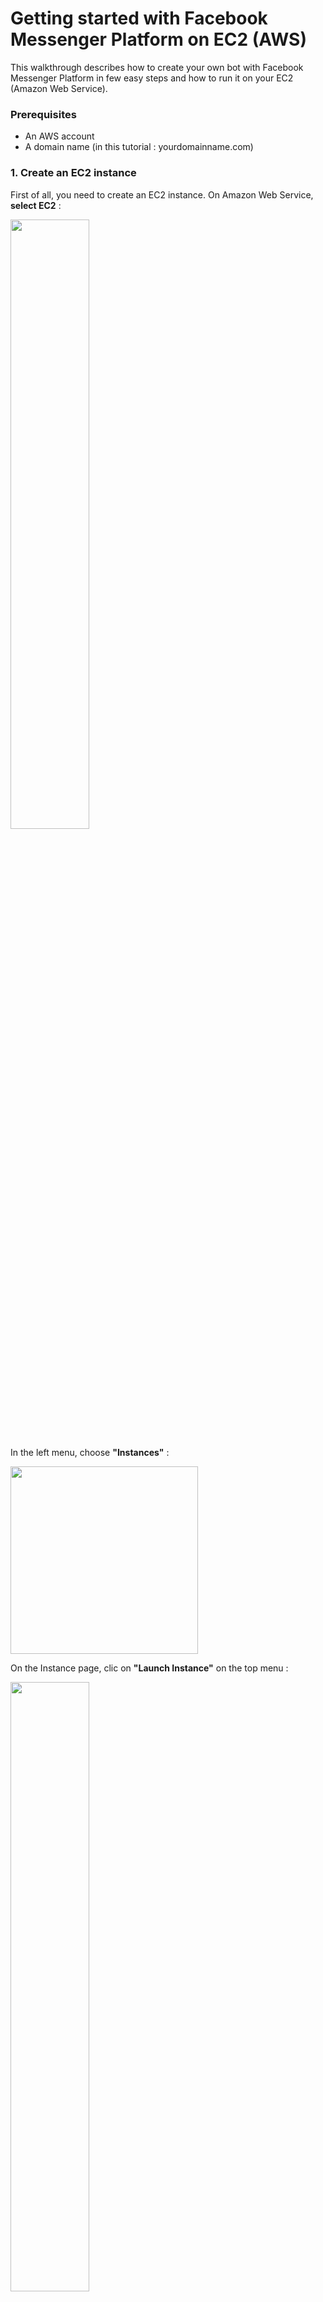 # Getting started with Facebook Messenger Platform on EC2 (AWS)
This walkthrough describes how to create your own bot with Facebook Messenger Platform in few easy steps and how to run it on your EC2 (Amazon Web Service).

### Prerequisites

- An AWS account
- A domain name (in this tutorial : yourdomainname.com)

### 1. Create an EC2 instance

First of all, you need to create an EC2 instance. On Amazon Web Service, **select EC2** :

<img src="https://cloud.githubusercontent.com/assets/1462301/14611818/6c605b88-0594-11e6-8e10-86e8bc62791b.png" width="50%">

In the left menu, choose **"Instances"** :

<img src="https://cloud.githubusercontent.com/assets/1462301/14611937/00c9737c-0595-11e6-86f5-7f8604b00d45.png" height="300">

On the Instance page, clic on **"Launch Instance"** on the top menu :

<img src="https://cloud.githubusercontent.com/assets/1462301/14612021/5ee09dbe-0595-11e6-9b44-839bd08faa8d.png" width="50%">

"Step 1: Choose an Amazon Machine Image (AMI)" : You should select **"Ubuntu Server 14.04 LTS (HVM), SSD Volume Type - ami-f95ef58a"** :

<img src="https://cloud.githubusercontent.com/assets/1462301/14612107/e0682ab4-0595-11e6-862f-3417b92efad9.png" width="80%">

"Step 2: Choose an Instance Type" : Verify that the instance **t2.micro**  is selected and clic on **"Review and launch"**

<img src="https://cloud.githubusercontent.com/assets/1462301/14612294/a60656d8-0596-11e6-804b-81da57f9689d.png" width="80%">

"Step 7: Review Instance Launch" : Clic on **"Launch"** (Right bottom of the page)

If you already used AWS, you already have a key pair so you can use it and for finish, clic on **"Launch Instance"**

<img src="https://cloud.githubusercontent.com/assets/1462301/14612500/97472d9c-0597-11e6-9630-f4de9d139dc2.png" width="50%">

If you never used AWS, you should create a new key pair : Enter the name of your key pair (can be what you want) and clic on **"Download Key Pair"** and for finish, clic on **"Launch Instance"**

<img src="https://cloud.githubusercontent.com/assets/1462301/14612584/28291816-0598-11e6-9f16-bcf17e36e714.png" width="50%">

Now, you should have this page : Clic on **"View Instances"**  (Right bottom of the page)

<img src="https://cloud.githubusercontent.com/assets/1462301/14612712/f2e36282-0598-11e6-9c45-d9b59cf3b759.png" width="100%">

A new instance is launching : 

<img src="https://cloud.githubusercontent.com/assets/1462301/14612771/42503606-0599-11e6-9e2e-b86c049eca43.png" width="100%">

After few minutes, when the EC2 instance is ready, you should see this : 

<img src="https://cloud.githubusercontent.com/assets/1462301/14612823/94b4cdee-0599-11e6-8a80-aba0d38c2911.png" width="100%">

If you clic on it, you will see all the details about the EC2 Instance.

<img src="https://cloud.githubusercontent.com/assets/1462301/14612929/074f2002-059a-11e6-8073-dacc0677347e.png" width="80%">

### 2. Change your DNS

In this tutorial, you need your own domain name. Mine is [guillaumeteillet.fr](http://guillaumeteillet.fr)

For this step, we will use a new service of AWS called "Route 53" :

<img src="https://cloud.githubusercontent.com/assets/1462301/14613120/2876cb4e-059b-11e6-9f6f-24f18666e254.png" width="30%">

In the left menu, select "Hosted zones" :

<img src="https://cloud.githubusercontent.com/assets/1462301/14613152/57a3bef4-059b-11e6-9f35-23dfe176df70.png" width="15%">

Then clic on **"Create Hosted Zone"** : 

<img src="https://cloud.githubusercontent.com/assets/1462301/14613253/da6afd3e-059b-11e6-9175-7f026e59cb6b.png" width="50%">

Enter your domain name (mine is [guillaumeteillet.fr](http://guillaumeteillet.fr)) and then clic on **"Create"** :

<img src="https://cloud.githubusercontent.com/assets/1462301/14613416/a932d614-059c-11e6-80c6-51acc18c549a.png" width="50%">

Route 53 has created two **Record Set** in your **Hosted Zone** : We will need the 4 DNS (red square on the picture)

<img src="https://cloud.githubusercontent.com/assets/1462301/14613523/11bfa950-059d-11e6-9569-27a0ac1f61db.png" width="70%">

Now, change the DNS Name of your domain name (My registar is [OVH](http://ovh.com) so perhaps the procedure is a bit different) :

Before any change, the DNS name was : 

<img src="https://cloud.githubusercontent.com/assets/1462301/14614072/c1a58e0a-059f-11e6-83ea-98ddfaf7d46a.png" width="70%">

The registar need some time to change the DNS of your domain name : 

<img src="https://cloud.githubusercontent.com/assets/1462301/14614142/06613cec-05a0-11e6-88c3-588cdbd54ed5.png" width="70%">

After few minutes, the 4 DNS of your domain name should be active : 

<img src="https://cloud.githubusercontent.com/assets/1462301/14614311/e6e0ead8-05a0-11e6-8a98-64b82d70d184.png" width="70%">

Now, go back on AWS, choose EC2 and then choose **"Instances"** on the left menu. We need the public IP, mine is 54.171.135.46, copy this ip. 

<img src="https://cloud.githubusercontent.com/assets/1462301/14614532/e8896710-05a1-11e6-8c61-8d131198542f.png" width="80%">

Now, go to **"Route 53"** :

<img src="https://cloud.githubusercontent.com/assets/1462301/14614717/9b73e68e-05a2-11e6-9428-5f9298a15691.png" width="80%">

Select **"Hosted Zones"** in the left menu, clic on your domain name : You will arrived on the list of the **Record Set**.

<img src="https://cloud.githubusercontent.com/assets/1462301/14614866/5ab6dff6-05a3-11e6-8072-113f37fab582.png" width="50%">

Clic on **"Create Record Set"** : 

<img src="https://cloud.githubusercontent.com/assets/1462301/14614930/b0d714e6-05a3-11e6-9b72-fd9481523321.png" width="50%">

We will now create two record set. First, keep the field name empty and in the field value, paste the public ip of your ec2 instance. For the type of the record set, **choose A - IPV4 Address**

<img src="https://cloud.githubusercontent.com/assets/1462301/14644785/9818ee56-0653-11e6-9a2f-4048922c4bc9.png" width="50%">

Next, in the field name, enter "www", in the field value, paste the public ip of your ec2 instance. For the type of the record set, **choose A - IPV4 Address**.

<img src="https://cloud.githubusercontent.com/assets/1462301/14645682/f08dd0f8-0656-11e6-97e1-a890b59aeaf8.png" width="50%">

Now, you should wait few minutes. You can use this tool [WhatsmyDNS](https://www.whatsmydns.net/) to see if your domain name is now using the good ip address : Enter your domain name (mine is guillaumeteillet.fr) and clic on **"Search"**. If the IP Address of your EC2 Instance appears, it means your domain name is now using the good ip address, you can continue this tutorial.

<img src="https://cloud.githubusercontent.com/assets/1462301/14646185/dac68916-0658-11e6-9688-b8bda5e452a7.png" width="50%">

### 3. Connect to your EC2 Instance

On Amazon Web Service, select EC2, Instances (in the left menu), select your instance and clic on **"Connect"** (in the top menu).

<img src="https://cloud.githubusercontent.com/assets/1462301/14646829/615f68ce-065b-11e6-9d32-bcace60ce58e.png" width="50%">

Copy the ssh command. Mine is **"ssh -i "Guillaume.pem" ubuntu@ec2-54-171-135-46.eu-west-1.compute.amazonaws.com"**. Open a terminal, go to the folder that contains the key pair and paste the ssh command.

<img src="https://cloud.githubusercontent.com/assets/1462301/14647960/475d5e04-0660-11e6-806f-62fc6b5754a3.png" width="50%">

Now your are connected on your EC2 Instance. 

### 4. Get the code

Run this on your EC2 instance :

```bash
sudo su
apt-get update
apt-get install -y git
git clone https://github.com/guillaumeteillet/create-your-own-facebook-messenger-bot-platform-ec2-aws.git
cd create-your-own-facebook-messenger-bot-platform-ec2-aws
apt-get install -y npm
npm install
npm install forever --global
curl -sL https://deb.nodesource.com/setup_4.x | sudo -E bash -
apt-get install -y nodejs
apt-get install -y nano
apt-get install -y apache2
cd /etc/apache2/sites-available
nano yourdomainname.com.conf
```

The text editor nano opens, copy and paste this :

```bash
<VirtualHost *:80>
	ServerName www.yourdomainname.com

	ServerAdmin webmaster@localhost
	DocumentRoot /var/www/html

	ErrorLog ${APACHE_LOG_DIR}/error.log
	CustomLog ${APACHE_LOG_DIR}/access.log combined
</VirtualHost>
```
Where "www.yourdomainname.com" should be replace by your own domain name.

Save your file : Ctrl + X + S, then press y and enter

In the same directory, run this on your EC2 instance :

```bash
a2ensite yourdomainname.com.conf
```
You should have this return : 

```bash
Enabling site yourdomainname.com.
To activate the new configuration, you need to run:
  service apache2 reload
```

So now, you have to reload apache2. Just run this command : 

```bash
service apache2 reload
```
You should have this return : 

```bash
 * Reloading web server apache2                                                                                                       * 
```

### 5. HTTPS with [Let's encrypt](https://letsencrypt.org/getting-started/)

First, we will **open all ports of our ec2 temporarly**. On Amazon Web Service, select EC2, Instances (in the left menu), select your instance. In the Description Area, clic on the **"security group"**

<img src="https://cloud.githubusercontent.com/assets/1462301/14677583/83323c80-0712-11e6-8c12-fd871470a8cf.png" width="80%">

You will arrive on the security group page with only one security group. Clic on **"Inbound"**

<img src="https://cloud.githubusercontent.com/assets/1462301/14677864/bd153e6a-0713-11e6-8955-f5a566507905.png" width="80%">

Clic on **"Edit"**

<img src="https://cloud.githubusercontent.com/assets/1462301/14677989/4251c97c-0714-11e6-862e-aa20f9f4da98.png" width="80%">

Clic on **"Add Rule"**

<img src="https://cloud.githubusercontent.com/assets/1462301/14678065/8e568be6-0714-11e6-9931-ace22243d775.png" width="50%">

Then, select **"All Trafic"** for the type and **"Anywhere"** for the source. Save the changes.

<img src="https://cloud.githubusercontent.com/assets/1462301/14678171/ffae3e9c-0714-11e6-8e24-8717a9d38716.png" width="50%">

Now, run this on your EC2 instance :

```bash
cd
sudo su
git clone https://github.com/letsencrypt/letsencrypt
cd letsencrypt
./letsencrypt-auto
```

Facebook required a https webhook, so we will use let's encrypt to get our ssl certificate.
When ./letsencrypt-auto is ready (few minutes), you will see this : 

<img src="https://cloud.githubusercontent.com/assets/1462301/14651185/1e2aa5dc-066f-11e6-91f5-ffa202a929d9.png" width="50%">

As you can see, my domain "www.guillaumeteillet.fr" is selected ([*]). You can selected/unselected domain with space bar, navigate with up and down. When the domain name for which you want a SSL certificate is selected, press Enter.

Let's encrypt ask your email address to notify you when the certificate expires. **Enter a valid email and press Enter**. 

Press Enter again when let's encrypt ask you if you read the Terms.

Then **select "Easy" and press Enter**.

<img src="https://cloud.githubusercontent.com/assets/1462301/14678302/6bb27090-0715-11e6-9b85-ac39fc0d1bf0.png" width="50%">

Congratulations ! Your domain have now a ssl certificate !

<img src="https://cloud.githubusercontent.com/assets/1462301/14678347/942b145a-0715-11e6-99f9-6573504d4645.png" width="50%">

### 6. Test your configuration

Now open your browser and try to go to https://www.yourdomain.com : you should see the Apache Default Page.

<img src="https://cloud.githubusercontent.com/assets/1462301/14678613/b4494dfa-0716-11e6-85d6-418038594e81.png" width="50%">

Now you can remove the **"All Trafic"** option in your EC2 Instance. On Amazon Web Service, select EC2, Instances (in the left menu), select your instance. In the Description Area, clic on the **"security group"**.

<img src="https://cloud.githubusercontent.com/assets/1462301/14677583/83323c80-0712-11e6-8c12-fd871470a8cf.png" width="70%">

You will arrive on the security group page with only one security group. Clic on **"Inbound"**

<img src="https://cloud.githubusercontent.com/assets/1462301/14677864/bd153e6a-0713-11e6-8955-f5a566507905.png" width="70%">

Clic on **"Edit"**

<img src="https://cloud.githubusercontent.com/assets/1462301/14677989/4251c97c-0714-11e6-862e-aa20f9f4da98.png" width="70%">

Clic on the remove icon and save the changes. 

<img src="https://cloud.githubusercontent.com/assets/1462301/14678714/2d99a04c-0717-11e6-81e6-5db7357afd4e.png" width="50%">

### 7. Create a Facebook Page, a Facebook App and set the variable in index.js

Now you're ready to go to Facebook developers panel, create or use existing app (and page) and setup its' webhooks.

[Clic here to create your facebook page](https://www.facebook.com/pages/create) if you already have a facebook page, you can skip this step. Follow the instruction of facebook : i will not give you details here, it's a very basic facebook page. [If you don't know how to create your facebook page](https://www.facebook.com/help/104002523024878)

[Clic here to create your facebook app](https://developers.facebook.com/quickstarts/?platform=web)

Enter the name of your app and then press **"Create New Facebook App ID"**.

<img src="https://cloud.githubusercontent.com/assets/1462301/14681291/d4a643c8-0720-11e6-80b7-e4e9ee9e5e81.png" width="50%">

Enter your email address, choose a category and press **"Create App Id"**.

<img src="https://cloud.githubusercontent.com/assets/1462301/14685712/e82a1b80-0735-11e6-9f52-e4c3a2560191.png" width="50%">

Clic on **"Skip Quick Start"**

<img src="https://cloud.githubusercontent.com/assets/1462301/14685935/f7b628e0-0736-11e6-94ef-a19ac5c5ce76.png" width="50%">

You will be redirect on the **"Dashboard Page"** of the app. 

<img src="https://cloud.githubusercontent.com/assets/1462301/14711871/5462b91a-07db-11e6-9245-a6ed9bfc6af6.png" width="50%">

Go back in your terminal (with the EC2 connection opened) and in the "create-your-own-facebook-messenger-bot-platform-ec2-aws" folder, run this command : 

```bash
nano index.js
```

The nano text editor will open. On line 11, you will see 5 variables : 

```bash
// Variables
let pageToken = "";
const verifyToken = "";
const privkey = "";
const cert = "";
const chain = "";
```

**For the variable "pageToken" : **

Go to the Facebook App that you just created : [Facebook Developper website](https://developers.facebook.com/). Clic on **My Apps > "Your App"**

<img src="https://cloud.githubusercontent.com/assets/1462301/14717216/aa9a3974-07f0-11e6-9007-5dbd7a70a1b9.png" width="50%">

You will arrive on the dashboard of your app. On the left menu **choose Messenger**.

<img src="https://cloud.githubusercontent.com/assets/1462301/14718092/ea41c430-07f4-11e6-8f60-9ed8f49cd996.png" width="50%">

Clic on **"Get Started"**.

<img src="https://cloud.githubusercontent.com/assets/1462301/14720266/eb8816d0-0800-11e6-9aa7-0659efb4c114.png" width="50%">

Select the page you just created :

<img src="https://cloud.githubusercontent.com/assets/1462301/14720537/3a2a4884-0802-11e6-9d2b-40c848c29b54.png" width="50%">

A new tab opens : Clic two times on **"Okay"**.

<img src="https://cloud.githubusercontent.com/assets/1462301/14720601/8a510bc2-0802-11e6-99e9-0657b7cf0b59.png" width="50%">

The page closes and you return to the previous page. The Page Access Token will be generated for your facebook page. **Copy it and Paste it in the pageToken variable in index.js** (on your EC2 Instance).

<img src="https://cloud.githubusercontent.com/assets/1462301/14739064/8a56eabe-0885-11e6-962d-546f7e68fa61.png" width="50%">

**For the variable "verifyToken" : **

Enter a string that will be used by facebook to identify your bot. This can be anything. I decide to set this variable with the string **"my_first_messenger_bot"**.

**For the variable "privkey" :**

You need to set this variable with the path of the private key of the ssl certificate. If you follow this tutorial with let's encrypt, the path should be : **"/etc/letsencrypt/live/yourdomainname.com/privkey.pem"**

**For the variable "cert" :**

You need to set this variable with the path of the certificate of the ssl. If you follow this tutorial with let's encrypt, the path should be : **"/etc/letsencrypt/live/yourdomainname.com/cert.pem"**

**For the variable "cert" :**

You need to set this variable with the path of the chain file of the ssl. If you follow this tutorial with let's encrypt, the path should be : **"/etc/letsencrypt/live/yourdomainname.com/chain.pem"**

Now, save your file : **Ctrl + X + S, then press y and enter**

### 8. Open the 55555 port on your EC2 instance.

You will open the 55555 port of your EC2 Instance.  On Amazon Web Service, select EC2, Instances (in the left menu), select your instance. In the Description Area, clic on the **"security group"**

![SECURITYGROUP](https://cloud.githubusercontent.com/assets/1462301/14677583/83323c80-0712-11e6-8c12-fd871470a8cf.png)

You will arrive on the security group page with only one security group. Clic on **"Inbound"**

![INBOUND](https://cloud.githubusercontent.com/assets/1462301/14677864/bd153e6a-0713-11e6-8955-f5a566507905.png)

Clic on **"Edit"**

![EDIT](https://cloud.githubusercontent.com/assets/1462301/14677989/4251c97c-0714-11e6-862e-aa20f9f4da98.png)

Clic on **"Add Rule"**

![ADDRULE](https://cloud.githubusercontent.com/assets/1462301/14678065/8e568be6-0714-11e6-9931-ace22243d775.png)

Then, select **"Custom TCP Rule"** for the type, **"55555"** for the Port Range and **"Anywhere"** for the source. Save the changes.

![PORT5555](https://cloud.githubusercontent.com/assets/1462301/14742837/850717fa-089e-11e6-8f3a-c38ebc5fde18.png)

### 9. Try to run and access to your webhook.

Go back in your terminal (with the EC2 connection opened) and in the "create-your-own-facebook-messenger-bot-platform-ec2-aws" folder, run this command :

```bash
node index.js
```

If you have everything configured properly, you should have this in the terminal :

```bash
App is ready on port 55555
```

Now your bot is running. Open a browser and enter this url : https://www.yourdomainname.com:55555/webhook . You shoud have this in your browser : 

```bash
Error, wrong validation token
```

Now, we will see how to run your bot in background. First, You can stop the process of your bot with **Ctrl + C** and after you should run this command :

```bash
forever start index.js 
```

You should have something like this in the terminal :

```bash
warn:    --minUptime not set. Defaulting to: 1000ms
warn:    --spinSleepTime not set. Your script will exit if it does not stay up for at least 1000ms
info:    Forever processing file: index.js
```

Run this command :

```bash
forever list
```

You should have something like this in the terminal :

```bash
info:    Forever processes running
data:        uid  command         script   forever pid   id logfile                 uptime       
data:    [0] mgMM /usr/bin/nodejs index.js 31035   31040    /root/.forever/mgMM.log 0:0:9:52.300 
```

With this command, you can get the path of the logfile. Now, you will "cat" the logfile to check if everything is running well. In my example, I will run **"cat /root/.forever/mgMM.log"**

```bash
cat /root/.forever/mgMM.log
```

You should have something like this in the terminal :

```bash
App is ready on port 55555
```

Your webhook is ready ! If you want to stop your bot, you can get the uid of your bot by running :  

```bash
forever list

======
info:    Forever processes running
data:        uid  command         script   forever pid   id logfile                 uptime       
data:    [0] mgMM /usr/bin/nodejs index.js 31035   31040    /root/.forever/mgMM.log 0:0:9:52.300
```

And then, run this command (mgMM is ths MY uid, so use your uid !)

```bash
forever stop mgMM
```

### 10. Set the webhook on you Facebook app.

Now lets configure the Facebook app. Before starting this step, your bot should run on port 55555. 

Go to the Facebook App that you just created : [Facebook Developper website](https://developers.facebook.com/). Clic on **My Apps > "Your App"**

![APPFACEBOOKWEBSITE](https://cloud.githubusercontent.com/assets/1462301/14717216/aa9a3974-07f0-11e6-9007-5dbd7a70a1b9.png)

You will arrive on the dashboard of your app. On the left menu **choose Messenger**.

![MENUAPPFB](https://cloud.githubusercontent.com/assets/1462301/14718092/ea41c430-07f4-11e6-8f60-9ed8f49cd996.png)

Clic on **"Setup Webhook"** :

![SETUPWEBHOOK](https://cloud.githubusercontent.com/assets/1462301/14743415/c213693e-08a1-11e6-9596-7514eb8e4355.png)

Complete the different field :

**Callback URL :** https://www.yourdomainname.com:55555/webhook (Mine is https://www.guillaumeteillet.fr:55555/webhook)

**Verify Token :** The "verifyToken" variable you set previously. (Mine is my_first_messenger_bot)

**Subscription Fields :** Check all the options.

Save the configuration by clic on **"Verify and Save"**

![COMPLETEWEBHOOK](https://cloud.githubusercontent.com/assets/1462301/14743848/0fd54b2c-08a4-11e6-9394-2e0d71ec9e1e.png)

If everything is configured correctly, you should see this :

![WEBHOOKOK](https://cloud.githubusercontent.com/assets/1462301/14744123/aec4905c-08a5-11e6-95f5-45ff8d2a5dec.png)

### 11. Link the Facebook Page and the Facebook App.

Open a new terminal and run this command : 

```bash
curl -i -H "Content-Type: application/json" -X POST -d "{\"verifyToken\": \"YOUR VERIFY TOKEN\", \"token\": \"YOUR PAGE ACCESS TOKEN\"}" https://www.youdomainname.fr:55555/token
```
Of course, you should replace **YOUR VERIFY TOKEN** and **YOUR PAGE ACCESS TOKEN** by your own values (pageToken and verifyToken in the index.js)

The answer of the server should be something like this :

```bash
HTTP/1.1 200 OK
X-Powered-By: Express
Content-Type: text/plain; charset=utf-8
Content-Length: 2
ETag: W/"2-4KoCHiHd29bYzs7HHpz1ZA"
Date: Fri, 22 Apr 2016 15:42:23 GMT
Connection: keep-alive

OK
```

Then run this command : 

```bash
curl -ik -X POST "https://graph.facebook.com/v2.6/me/subscribed_apps?access_token=YOUR PAGE ACCESS TOKEN"
```

Of course, you should replace **YOUR PAGE ACCESS TOKEN** by your own value (pageToken in the index.js)

The answer of the server should be something like this :

```bash
HTTP/1.1 200 OK
Access-Control-Allow-Origin: *
Pragma: no-cache
Cache-Control: private, no-cache, no-store, must-revalidate
Facebook-API-Version: v2.6
Expires: Sat, 01 Jan 2000 00:00:00 GMT
Content-Type: application/json; charset=UTF-8
X-FB-Trace-ID: Fe0XhGA9/Rb
X-FB-Rev: 2299175
X-FB-Debug: 3iXH8FfFvQoNYYpVTDZ83cw0q1SxArRbwCbN1lO8EPIUPdtgAy0Z8hqEXULV5abdsQSJBrdtJzpg4zMBZ/Yr1A==
Date: Fri, 22 Apr 2016 15:50:36 GMT
Connection: keep-alive
Content-Length: 16

{"success":true}
```

### 12. Enjoy !

Now, your basic bot is ready and running ! Congratulations ! :)

Go to your Facebook Page and clic on **"Message"**.

![GIFFINAL](https://cloud.githubusercontent.com/assets/1462301/14747721/0c36f558-08b6-11e6-8bf4-05756cba0c2c.gif)
